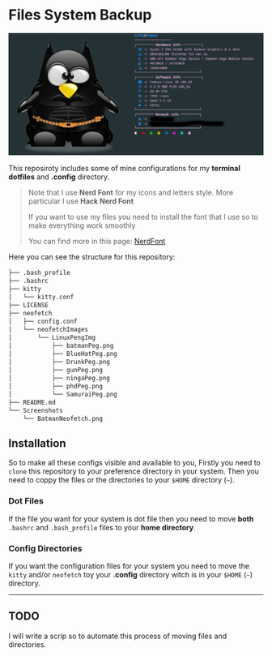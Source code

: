 # Files System Backup

![NeofetchImage](./Screenshots/BatmanNeofetch.png)

This reposiroty includes some of mine configurations for my **terminal dotfiles** and **.config** directory.

> Note that I use **Nerd Font** for my icons and letters style. More particular I use **Hack Nerd Font**
> 
> If you want to use my files you need to install the font that I use so to make everything work smoothly
> 
> You can find more in this page: [NerdFont](https://www.nerdfonts.com/font-downloads)

Here you can see the structure for this repository:


    ├── .bash_profile
    ├── .bashrc
    ├── kitty
    │   └── kitty.conf
    ├── LICENSE
    ├── neofetch
    │   ├── config.conf
    │   └── neofetchImages
    │       └── LinuxPengImg
    │           ├── batmanPeg.png
    │           ├── BlueHatPeg.png
    │           ├── DrunkPeg.png
    │           ├── gunPeg.png
    │           ├── ningaPeg.png
    │           ├── phdPeg.png
    │           └── SamuraiPeg.png
    ├── README.md
    └── Screenshots
        └── BatmanNeofetch.png

## Installation

So to make all these configs visible and available to you, Firstly you need to `clone` this repository to your preference directory in your system. Then you need to coppy the files or the directories to your `$HOME` directory (`~`). 

### Dot Files
If the file you want for your system is dot file then you need to move **both** `.bashrc` and `.bash_profile` files to your **home directory**.

### Config Directories
If you want the configuration files for your system you need to move the `kitty` and/or `neofetch` toy your **.config** directory witch is in your `$HOME` (`~`) directory.

---

## TODO

I will write a scrip so to automate this process of moving files and directories.
